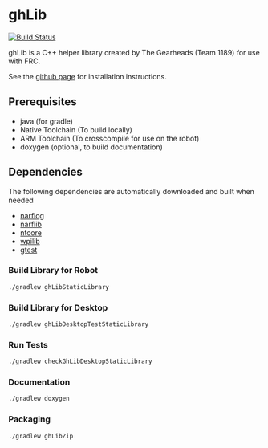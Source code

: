 # ghLib

[![Build Status](https://travis-ci.org/jcreigh/ghLib.svg?branch=master)](https://travis-ci.org/jcreigh/ghLib)

ghLib is a C++ helper library created by The Gearheads (Team 1189) for use with FRC.

See the [github page](http://jcreigh.github.io/ghLib/) for installation instructions.

## Prerequisites

- java (for gradle)
- Native Toolchain (To build locally)
- ARM Toolchain (To crosscompile for use on the robot)
- doxygen (optional, to build documentation)

## Dependencies
The following dependencies are automatically downloaded and built when needed

- [narflog](https://github.com/jcreigh/narflog)
- [narflib](https://github.com/narfblock/narflib)
- [ntcore](https://github.com/wpilibsuite/ntcore)
- [wpilib](https://github.com/wpilibsuite/allwpilib)
- [gtest](https://github.com/google/googletest)

### Build Library for Robot
```bash
./gradlew ghLibStaticLibrary
```

### Build Library for Desktop
```bash
./gradlew ghLibDesktopTestStaticLibrary
```

### Run Tests
```bash
./gradlew checkGhLibDesktopStaticLibrary
```

### Documentation
```bash
./gradlew doxygen
```

### Packaging
```bash
./gradlew ghLibZip
```

